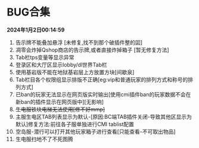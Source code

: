 # BUG合集

**2024年1月2日00:14:59**

1. 告示牌不能叠加悬浮 [未修复,找不到那个破插件整的囸]
2. 凋零会炸掉Qshop商店的告示牌,或者直接炸掉箱子 [暂无修复方法]
3. Tab栏tps变量等显示异常
4. 登录区和大厅区显示lobby/dl世界Tab栏
5. 使用基岩版不能在地狱基岩层上方放置方块[间歇泉]
6. Tab栏目各个权限组显示排版不正确[eg:vip和普通玩家的排列方式和称号的排列方式]
7. 已ban的玩家无法显示在网页版实时输出[使用cmi插件ban的玩家数据不会在新ban的插件显示在网页版中][无影响]
8. ~~生电服铁块电梯无法使用[修不好mmp]~~
9. 主服生电区TAB列表显示为默认-[原因:BC端TAB插件关闭-导致其他区显示为默认]修复方法:前往各子服单独进行CMI tablist配置
10. 空岛服-潜行可以打开其他玩家箱子进行查看[只能查看-不可取出物品]
11. 生电服扫地不了不死图腾
